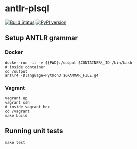 antlr-plsql
===========

[![Build Status](https://travis-ci.org/datacamp/antlr-plsql.svg?branch=master)](https://travis-ci.org/datacamp/antlr-plsql)
[![PyPI version](https://badge.fury.io/py/antlr-plsql.svg)](https://badge.fury.io/py/antlr-plsql)

Setup ANTLR grammar
-------------------

### Docker

```
docker run -it -v ${PWD}:/output $CONTAINER\_ID /bin/bash
# inside container
cd /output
antlr4 -Dlanguage=Python3 $GRAMMAR_FILE.g4
```

### Vagrant

```
vagrant up
vagrant ssh
# inside vagrant box
cd /vagrant
make build
```

Running unit tests
------------------

`make test`

